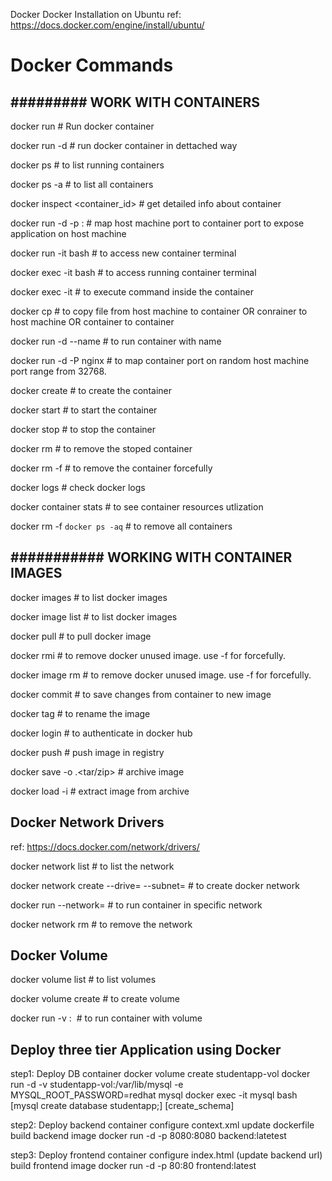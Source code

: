 Docker
Docker Installation on Ubuntu
ref: https://docs.docker.com/engine/install/ubuntu/

# Docker Commands
## ######### WORK WITH CONTAINERS #############

docker run <docker-image>   # Run docker container

docker run -d <docker-image>    # run docker container in dettached way

docker ps   # to list running containers

docker ps -a    # to list all containers

docker inspect <container_id>   # get detailed info about container

docker run -d -p <host-port>:<container-port> <docker-image>    # map host machine port 
to container port to expose application on host machine

docker run -it <docker-image> bash  # to access new container terminal 

docker exec -it <container-id> bash     # to access running container terminal

docker exec -it <container-id> <command>    # to execute command inside the container

docker cp <source> <destination>    # to copy file from host machine to container OR conrainer to host machine OR container to container

docker run -d --name <container-name> <docker-image>    # to run container with name

docker run -d -P nginx  # to map container port on random host machine port range from 32768.

docker create <docker-image>    # to create the container

docker start <container-id>     # to start the container

docker stop <container-id>      # to stop the container

docker rm <container-id>    # to remove the stoped container

docker rm -f <container-id>    # to remove the container forcefully

docker logs <container-id>  # check docker logs

docker container stats      # to see container resources utlization

docker rm -f `docker ps -aq`   # to remove all containers

## ########### WORKING WITH CONTAINER IMAGES ###########

docker images   # to list docker images

docker image list   # to list docker images

docker pull <IMAGE-NAME>    # to pull docker image

docker rmi <image-name>     # to remove docker unused image. use -f for forcefully.

docker image rm <image-name>    # to remove docker unused image. use -f for forcefully.

docker commit <container-id>    # to save changes from container to new image

docker tag <image-id> <new-image-name>  # to rename the image

docker login    # to authenticate in docker hub

docker push <repo-name>     # push image in registry

docker save -o <file-name>.<tar/zip> <image-id>     # archive image

docker load -i <file-name>              # extract image from archive

## Docker Network Drivers
ref: https://docs.docker.com/network/drivers/

docker network list     # to list the network

docker network create --drive=<driver> --subnet=<subnet-cidr> <network-name>    # to create docker network

docker run --network=<network-name> <image-name>    # to run container in specific network

docker network rm <network-name>    # to remove the network

## Docker Volume

docker volume list      # to list volumes

docker volume create <vol-name>     # to create volume

docker run -v <vol-name>:<mount-path> <image>   # to run container with volume

## Deploy three tier Application using Docker

step1: Deploy DB container
docker volume create studentapp-vol
docker run -d -v studentapp-vol:/var/lib/mysql -e MYSQL_ROOT_PASSWORD=redhat mysql
docker exec -it mysql bash [mysql create database studentapp;] [create_schema]

step2: Deploy backend container
configure context.xml
update dockerfile
build backend image
docker run -d -p 8080:8080 backend:latetest

step3: Deploy frontend container
configure index.html (update backend url)
build frontend image
docker run -d -p 80:80 frontend:latest
